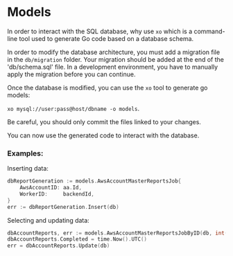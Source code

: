 # Models

In order to interact with the SQL database, why use `xo` which is a command-line tool used to generate Go code based on a database schema.

In order to modify the database architecture, you must add a migration file in the `db/migration` folder. Your migration should be added at the end of the 'db/schema.sql' file. In a development environment, you have to manually apply the migration before you can continue.

Once the database is modified, you can use the `xo` tool to generate go models: 

`xo mysql://user:pass@host/dbname -o models`.

Be careful, you should only commit the files linked to your changes.

You can now use the generated code to interact with the database.

### Examples:

Inserting data:
```go
dbReportGeneration := models.AwsAccountMasterReportsJob{
    AwsAccountID: aa.Id,
    WorkerID:     backendId,
}
err := dbReportGeneration.Insert(db)
```

Selecting and updating data:
```go
dbAccountReports, err := models.AwsAccountMasterReportsJobByID(db, int(updateId))
dbAccountReports.Completed = time.Now().UTC()
err = dbAccountReports.Update(db)
```
